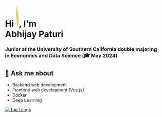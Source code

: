<!-- <h1 align="center"><img  src="https://raw.githubusercontent.com/ABSphreak/ABSphreak/master/gifs/Hi.gif" width="10px" height="75px">, I'm Abhijay</h1> -->

<div><h1 align="left">Hi <img  src="https://raw.githubusercontent.com/ABSphreak/ABSphreak/master/gifs/Hi.gif" width="10px" height="75px">, I'm<br>Abhijay Paturi</h1>
<h3 align="left">Junior at the University of Southern California double majoring in Economics and Data Science (🎓 May 2024)</h3>

## 💬 Ask me about
- Backend web development
- Frontend web development (Vue.js)
- Docker
- Deep Learning

[![Top Langs](https://github-readme-stats.vercel.app/api/top-langs/?username=AbhijayPaturi&theme=flag-india)](https://github.com/anuraghazra/github-readme-stats)
